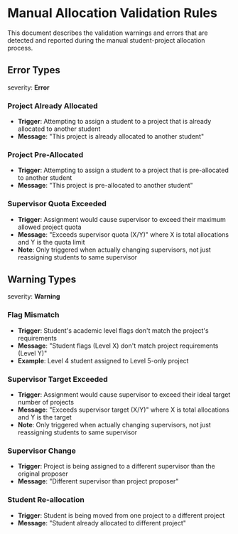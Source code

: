 # Manual Allocation Validation Rules

This document describes the validation warnings and errors that are detected and reported during the manual student-project allocation process.

## Error Types

severity: **Error**

### Project Already Allocated

- **Trigger**: Attempting to assign a student to a project that is already allocated to another student
- **Message**: "This project is already allocated to another student"

### Project Pre-Allocated

- **Trigger**: Attempting to assign a student to a project that is pre-allocated to another student
- **Message**: "This project is pre-allocated to another student"

### Supervisor Quota Exceeded

- **Trigger**: Assignment would cause supervisor to exceed their maximum allowed project quota
- **Message**: "Exceeds supervisor quota (X/Y)" where X is total allocations and Y is the quota limit
- **Note**: Only triggered when actually changing supervisors, not just reassigning students to same supervisor

## Warning Types

severity: **Warning**

### Flag Mismatch

- **Trigger**: Student's academic level flags don't match the project's requirements
- **Message**: "Student flags (Level X) don't match project requirements (Level Y)"
- **Example**: Level 4 student assigned to Level 5-only project

### Supervisor Target Exceeded

- **Trigger**: Assignment would cause supervisor to exceed their ideal target number of projects
- **Message**: "Exceeds supervisor target (X/Y)" where X is total allocations and Y is the target
- **Note**: Only triggered when actually changing supervisors, not just reassigning students to same supervisor

### Supervisor Change

- **Trigger**: Project is being assigned to a different supervisor than the original proposer
- **Message**: "Different supervisor than project proposer"

### Student Re-allocation

- **Trigger**: Student is being moved from one project to a different project
- **Message**: "Student already allocated to different project"
